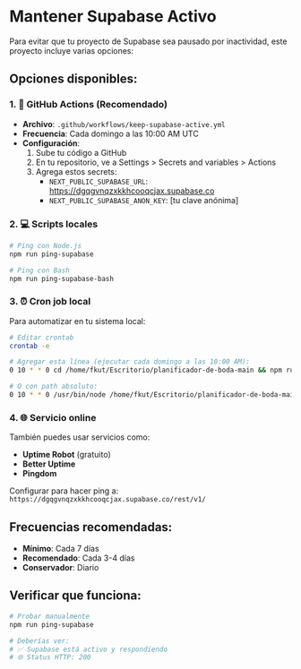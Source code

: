 # Mantener Supabase Activo

Para evitar que tu proyecto de Supabase sea pausado por inactividad, este proyecto incluye varias opciones:

## Opciones disponibles:

### 1. 🚀 GitHub Actions (Recomendado)
- **Archivo**: `.github/workflows/keep-supabase-active.yml`
- **Frecuencia**: Cada domingo a las 10:00 AM UTC
- **Configuración**:
  1. Sube tu código a GitHub
  2. En tu repositorio, ve a Settings > Secrets and variables > Actions
  3. Agrega estos secrets:
     - `NEXT_PUBLIC_SUPABASE_URL`: https://dgqgvnqzxkkhcooqcjax.supabase.co
     - `NEXT_PUBLIC_SUPABASE_ANON_KEY`: [tu clave anónima]

### 2. 💻 Scripts locales
```bash
# Ping con Node.js
npm run ping-supabase

# Ping con Bash
npm run ping-supabase-bash
```

### 3. ⏰ Cron job local
Para automatizar en tu sistema local:
```bash
# Editar crontab
crontab -e

# Agregar esta línea (ejecutar cada domingo a las 10:00 AM):
0 10 * * 0 cd /home/fkut/Escritorio/planificador-de-boda-main && npm run ping-supabase

# O con path absoluto:
0 10 * * 0 /usr/bin/node /home/fkut/Escritorio/planificador-de-boda-main/scripts/ping-supabase.js
```

### 4. 🌐 Servicio online
También puedes usar servicios como:
- **Uptime Robot** (gratuito)
- **Better Uptime** 
- **Pingdom**

Configurar para hacer ping a: `https://dgqgvnqzxkkhcooqcjax.supabase.co/rest/v1/`

## Frecuencias recomendadas:
- **Mínimo**: Cada 7 días
- **Recomendado**: Cada 3-4 días
- **Conservador**: Diario

## Verificar que funciona:
```bash
# Probar manualmente
npm run ping-supabase

# Deberías ver:
# ✅ Supabase está activo y respondiendo
# 🌐 Status HTTP: 200
```